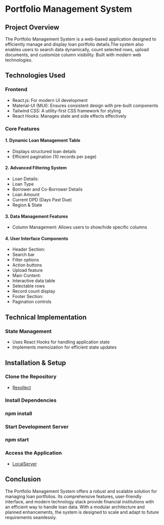 # Portfolio Management System 
## Project Overview
The Portfolio Management System is a web-based application designed to efficiently manage and display loan portfolio details.The system also enables users to search data dynamically, count selected rows, upload documents, and customize column visibility. Built with modern web technologies.
## Technologies Used
### Frontend
-	React.js: For modern UI development
-	Material-UI (MUI): Ensures consistent design with pre-built components
-	Tailwind CSS: A utility-first CSS framework for styling
-	React Hooks: Manages state and side effects effectively
### Core Features
#### 1. Dynamic Loan Management Table
-	Displays structured loan details
-	Efficient pagination (10 records per page)
#### 2. Advanced Filtering System
-	Loan Details:
- Loan Type
-	Borrower and Co-Borrower Details
-	Loan Amount
   -	Current DPD (Days Past Due)
-	Region & State
#### 3. Data Management Features
-	Column Management: Allows users to show/hide specific columns
#### 4. User Interface Components
-	Header Section:
-	Search bar
-	Filter options
-	Action buttons
-	Upload feature
-	Main Content:
-	Interactive data table
-	Selectable rows
-	Record count display
-	Footer Section:
-	Pagination controls

## Technical Implementation
### State Management
-	Uses React Hooks for handling application state
-	Implements memoization for efficient state updates
## Installation & Setup
###  Clone the Repository
- <a href="https://github.com/vishal499/Resollect.git" >Resollect</a>
### Install Dependencies
### npm install
### Start Development Server
### npm start
### Access the Application
- <a href="http://localhost:3000">LocalServer</a>

## Conclusion
The Portfolio Management System offers a robust and scalable solution for managing loan portfolios. Its comprehensive features, user-friendly interface, and modern technology stack provide financial institutions with an efficient way to handle loan data. With a modular architecture and planned enhancements, the system is designed to scale and adapt to future requirements seamlessly.
